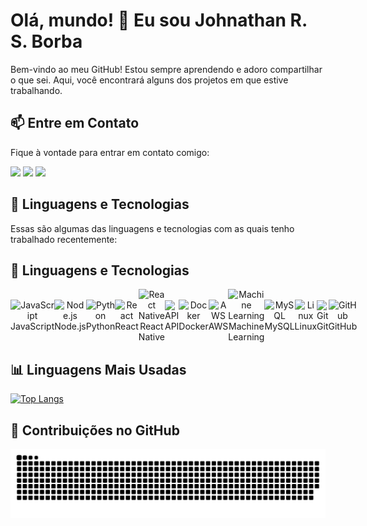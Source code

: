 # Olá, mundo! 👋 Eu sou Johnathan R. S. Borba

Bem-vindo ao meu GitHub! Estou sempre aprendendo e adoro compartilhar o que sei. Aqui, você encontrará alguns dos projetos em que estive trabalhando.
## 📫 Entre em Contato

Fique à vontade para entrar em contato comigo:

<a href="https://www.instagram.com/johnathan.santoss/" target="_blank"><img src="https://img.shields.io/badge/-Instagram-%23E4405F?style=for-the-badge&logo=instagram&logoColor=white" target="_blank"></a>
<a href="mailto:johnathan.developer@gmail.com"><img src="https://img.shields.io/badge/-Gmail-%23333?style=for-the-badge&logo=gmail&logoColor=white" target="_blank"></a>
<a href="https://www.linkedin.com/in/johnathan-santos/" target="_blank"><img src="https://img.shields.io/badge/-LinkedIn-%230077B5?style=for-the-badge&logo=linkedin&logoColor=white" target="_blank"></a>  

## 🚀 Linguagens e Tecnologias
Essas são algumas das linguagens e tecnologias com as quais tenho trabalhado recentemente:

## 🚀 Linguagens e Tecnologias

<div style="display: flex; justify-content: space-around; align-items: center;"><br>
  
  <div style="text-align: center;">
    <img alt="JavaScript" height="40" src="https://cdn.jsdelivr.net/gh/devicons/devicon/icons/javascript/javascript-original.svg">
    <br>
    JavaScript
  </div>

  <div style="text-align: center;">
    <img alt="Node.js" height="40" src="https://cdn.jsdelivr.net/gh/devicons/devicon/icons/nodejs/nodejs-original.svg">
    <br>
    Node.js
  </div>

  <div style="text-align: center;">
    <img alt="Python" height="40" src="https://cdn.jsdelivr.net/gh/devicons/devicon/icons/python/python-original.svg">
    <br>
    Python
  </div>

  <div style="text-align: center;">
    <img alt="React" height="40" src="https://cdn.jsdelivr.net/gh/devicons/devicon/icons/react/react-original.svg">
    <br>
    React
  </div>

  <div style="text-align: center;">
    <img alt="React Native" height="40" src="https://cdn.jsdelivr.net/gh/devicons/devicon/icons/react/react-original.svg">
    <br>
    React Native
  </div>

  <div style="text-align: center;">
    <img alt="API" height="40" src="https://cdn-icons-png.flaticon.com/512/8099/8099220.png">
    <br>
    API
  </div>

  <div style="text-align: center;">
    <img alt="Docker" height="40" src="https://cdn.jsdelivr.net/gh/devicons/devicon/icons/docker/docker-original.svg">
    <br>
    Docker
  </div>

  <div style="text-align: center;">
    <img alt="AWS" height="40" src="https://cdn.jsdelivr.net/gh/devicons/devicon/icons/amazonwebservices/amazonwebservices-original-wordmark.svg">
    <br>
    AWS
  </div>

  <div style="text-align: center;">
    <img alt="Machine Learning" height="40" src="https://cdn-icons-png.flaticon.com/512/8618/8618881.png">
    <br>
    Machine Learning
  </div>

  <div style="text-align: center;">
    <img alt="MySQL" height="40" src="https://cdn.jsdelivr.net/gh/devicons/devicon/icons/mysql/mysql-original.svg">
    <br>
    MySQL
  </div>

  <div style="text-align: center;">
    <img alt="Linux" height="40" src="https://cdn.jsdelivr.net/gh/devicons/devicon/icons/linux/linux-original.svg">
    <br>
    Linux
  </div>

  <div style="text-align: center;">
    <img alt="Git" height="40" src="https://cdn.jsdelivr.net/gh/devicons/devicon/icons/git/git-original.svg">
    <br>
    Git
  </div>

  <div style="text-align: center;">
    <img alt="GitHub" height="40" src="https://cdn.jsdelivr.net/gh/devicons/devicon/icons/github/github-original.svg">
    <br>
    GitHub
  </div>

</div>




## 📊 Linguagens Mais Usadas

[![Top Langs](https://github-readme-stats.vercel.app/api/top-langs/?username=dev-johnathan&layout=compact&theme=dracula)](https://github.com/dev-johnathan)
  
## 🎨 Contribuições no GitHub

<picture>
  <source media="(prefers-color-scheme: dark)" srcset="https://raw.githubusercontent.com/dev-johnathan/dev-johnathan/output/github-contribution-grid-snake-dark.svg">
  <source media="(prefers-color-scheme: light)" srcset="https://raw.githubusercontent.com/dev-johnathan/dev-johnathan/output/github-contribution-grid-snake.svg">
  <img alt="github contribution grid snake animation" src="https://raw.githubusercontent.com/dev-johnathan/dev-johnathan/output/github-contribution-grid-snake.svg">
</picture>
